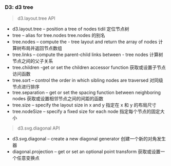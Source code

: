 ### D3: d3 tree

> d3.layout.tree API

-   d3.layout.tree – position a tree of nodes tidil 定位节点树
-   tree – alias for tree.nodes tree.nodes 的别名
-   tree.nodes – compute the - tree layout and return the array of nodes 计算树布局并返回节点数组
-   tree.links – compute the parent-child links between - tree nodes 计算树节点之间的父子关系
-   tree.children -get or set the children accessor function 获取或设置子节点访问函数
-   tree.sort – control the order in which sibling nodes are traversed 对同级节点进行排序
-   tree.separation – get or set the spacing function between neighboring nodes 获取或设置相邻节点之间的间距的函数
-   tree.size – specify the layout size in x and y 指定在 x 和 y 的布局尺寸
-   tree.nodeSize – specify a fixed size for each node 指定每个节点的固定大小

> d3.svg.diagonal API

-   d3.svg.diagonal – create a new diagonal generator 创建一个新的对角发生器
-   diagonal.projection – get or set an optional point transform 获取或设置一个任意变换点
